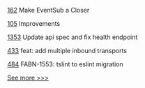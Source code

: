 
[162](https://github.com/hyperledger-labs/go-perun/pull/162) Make EventSub a Closer

[105](https://github.com/hyperledger/iroha-java/pull/105) Improvements

[1353](https://github.com/hyperledger/iroha/pull/1353) Update api spec and fix health endpoint

[433](https://github.com/hyperledger/aries-framework-javascript/pull/433) feat: add multiple inbound transports

[484](https://github.com/hyperledger/fabric-sdk-node/pull/484) FABN-1553: tslint to eslint migration


[See more >>>](https://start-here.hyperledger.org/pull-requests)
